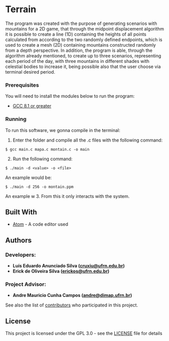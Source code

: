 # Terrain

The program was created with the purpose of generating scenarios with mountains for a 2D game, that through the midpoint displacement algorithm it is possible to create a line (1D) containing the heights of all points calculated from according to the two randomly defined endpoints, which is used to create a mesh (2D) containing mountains constructed randomly from a depth perspective. In addition, the program is able, through the algorithm already mentioned, to create up to three scenarios, representing each period of the day, with three mountains in different shades with celestial bodies to increase it, being possible also that the user choose via terminal desired period.

### Prerequisites

You will need to install the modules below to run the program: 
* [GCC 8.1 or greater](http://gcc.gnu.org/)

### Running

To run this software, we gonna compile in the terminal:
1. Enter the folder and compile all the .c files with the following command:
```
$ gcc main.c mapa.c montain.c -o main
```
2. Run the following command:
```
$ ./main -d <value> -o <file> 
```
An example would be:
```
$ ./main -d 256 -o montain.ppm
```
An example w
3. From this it only interacts with the system.

## Built With

* [Atom](https://atom.io/) - A code editor used

## Authors
### Developers: 
* **Luís Eduardo Anunciado Silva ([cruxiu@ufrn.edu.br](mailto:cruxiu@ufrn.edu.br))** 
* **Erick de Oliveira Silva ([erickos@ufrn.edu.br](mailto:erickos@ufrn.edu.br))** 
### Project Advisor: 
* **Andre Mauricio Cunha Campos ([andre@dimap.ufrn.br](mailto:andre@dimap.ufrn.br))** 

See also the list of [contributors](https://github.com/cruxiu/IMD0012-Terrain/contributors) who participated in this project.

## License

This project is licensed under the GPL 3.0 - see the [LICENSE](LICENSE) file for details
